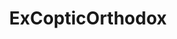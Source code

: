 ---
title: ExCopticOrthodox
crosslinks:
- Egypt
- exchristian
- casualiama
- OrthodoxChristianity
- syriancivilwar
- atheism
- todayilearned
- commonfilth
- islam
- Christianity
---